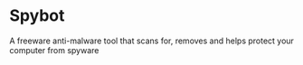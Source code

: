 [Title]: # (Spybot)
[Order]: # (115)

# Spybot

A freeware anti-malware tool that scans for, removes and helps protect your computer from spyware  


